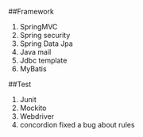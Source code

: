 ##Framework
1. SpringMVC
2. Spring security
3. Spring Data Jpa
4. Java mail
5. Jdbc template
6. MyBatis

##Test
1. Junit
2. Mockito
3. Webdriver
4. concordion
fixed a bug about rules
